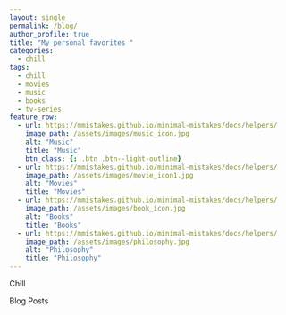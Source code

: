 ```yaml
---
layout: single
permalink: /blog/
author_profile: true
title: "My personal favorites "
categories:
  - chill
tags:
  - chill
  - movies
  - music
  - books
  - tv-series
feature_row:
  - url: https://mmistakes.github.io/minimal-mistakes/docs/helpers/
    image_path: /assets/images/music_icon.jpg
    alt: "Music"
    title: "Music"
    btn_class: {: .btn .btn--light-outline}
  - url: https://mmistakes.github.io/minimal-mistakes/docs/helpers/
    image_path: /assets/images/movie_icon1.jpg
    alt: "Movies"
    title: "Movies"
  - url: https://mmistakes.github.io/minimal-mistakes/docs/helpers/
    image_path: /assets/images/book_icon.jpg
    alt: "Books"
    title: "Books"
  - url: https://mmistakes.github.io/minimal-mistakes/docs/helpers/
    image_path: /assets/images/philosophy.jpg
    alt: "Philosophy"
    title: "Philosophy"
---
```


Chill

Blog Posts 


